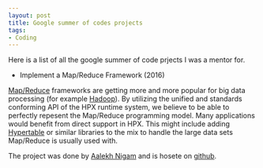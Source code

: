```yaml
---
layout: post
title: Google summer of codes projects
tags:
- Coding
---
```

Here is a list of all the google summer of code prjects I was a mentor for.

* Implement a Map/Reduce Framework (2016)

[Map/Reduce](http://en.wikipedia.org/wiki/MapReduce) frameworks are getting more and more popular for big data processing (for example [Hadoop](http://hadoop.apache.org/)). By utilizing the unified and standards conforming API of the HPX runtime system, we believe to be able to perfectly repesent the Map/Reduce programming model. Many applications would benefit from direct support in HPX. This might include adding [Hypertable](http://hypertable.org/) or similar libraries to the mix to handle the large data sets Map/Reduce is usually used with.

The project was done by [Aalekh Nigam](https://twitter.com/_aalekh) and is hosete on [github](https://github.com/AALEKH/hpxflow).
